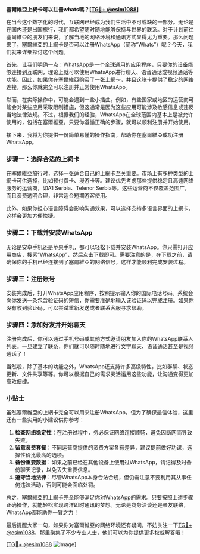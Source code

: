 **塞爾維亞上網卡可以註冊whats嗎？[[TG💪+ @esim1088](https://t.me/s/esim1088)]**

在当今这个数字化的时代，互联网已经成为我们生活中不可或缺的一部分。无论是在国内还是出国旅行，我们都希望随时随地能够保持与世界的联系。对于计划前往塞爾維亞的朋友们来说，了解当地的网络环境和通讯方式显得尤为重要。那么问题来了，塞爾維亞的上網卡是否可以注册WhatsApp（简称“Whats”）呢？今天，我们就来详细探讨这个问题。

首先，让我们明确一点：WhatsApp是一个全球通用的应用程序，只要你的设备能够连接到互联网，理论上就可以使用WhatsApp进行聊天、语音通话或视频通话等功能。因此，如果你在塞爾維亞购买了一张上網卡，并且这张卡提供了稳定的网络连接，那么你就完全可以注册并正常使用WhatsApp。

然而，在实际操作中，可能会遇到一些小插曲。例如，有些国家或地区的运营商可能会对某些应用采取限制措施，但这通常是因为这些应用可能涉及敏感信息或违反当地法律法规。不过，根据我们的经验，WhatsApp在全球范围内基本上是被允许使用的，包括在塞爾維亞。只要你遵循正确的步骤，就可以顺利注册并开始使用。

接下来，我将为你提供一份简单易懂的操作指南，帮助你在塞爾維亞成功注册WhatsApp。

### 步骤一：选择合适的上網卡

在塞爾維亞旅行时，选择一张适合自己的上網卡至关重要。市场上有多种类型的上網卡可供选择，比如预付费卡、漫游卡等。建议优先考虑那些提供稳定且高速网络服务的运营商，如A1 Serbia、Telenor Serbia等。这些运营商不仅覆盖范围广，而且资费透明合理，非常适合短期游客使用。

此外，如果你担心语言障碍会影响沟通效果，可以选择支持多语言界面的上網卡，这样会更加方便快捷。

### 步骤二：下载并安装WhatsApp

无论是安卓手机还是苹果手机，都可以轻松下载并安装WhatsApp。你只需打开应用商店，搜索“WhatsApp”，然后点击下载即可。需要注意的是，在下载之前，请确保你的手机已经连接到了塞爾維亞的网络信号，这样才能顺利完成安装过程。

### 步骤三：注册账号

安装完成后，打开WhatsApp应用程序，按照提示输入你的国际电话号码。系统会向你发送一条包含验证码的短信，你需要准确地输入该验证码以完成注册。如果你没有收到验证码，可以尝试重新发送或者联系客服寻求帮助。

### 步骤四：添加好友并开始聊天

注册完成后，你可以通过手机号码或其他方式邀请朋友加入你的WhatsApp联系人列表。一旦建立了联系，你们就可以随时随地进行文字聊天、语音通话甚至是视频通话了！

当然啦，除了基本的功能之外，WhatsApp还支持许多高级特性，比如群聊、状态更新、文件共享等等。你可以根据自己的需求灵活运用这些功能，让沟通变得更加高效便捷。

### 小贴士

虽然塞爾維亞的上網卡完全可以用来注册WhatsApp，但为了确保最佳体验，这里还有一些实用的小建议供你参考：

1. **检查网络稳定性**：在注册过程中，务必保证网络连接顺畅，避免因断网而导致失败。
2. **留意资费套餐**：不同运营商提供的资费方案各有差异，建议提前做好功课，选择性价比最高的选项。
3. **备份重要数据**：如果之前已经在其他设备上使用过WhatsApp，请记得及时备份聊天记录，以免丢失重要信息。
4. **遵守当地法律**：尽管WhatsApp本身合法合规，但仍需注意不要利用其从事任何违法活动，否则可能会面临处罚。

总之，塞爾維亞的上網卡完全能够满足你对WhatsApp的需求。只要按照上述步骤正确操作，就能轻松实现跨洋即时通讯的梦想。无论是商务洽谈还是亲友联络，WhatsApp都能助你一臂之力！

最后提醒大家一句，如果你对塞爾維亞的网络环境还有疑问，不妨关注一下[TG💪+ @esim1088](https://t.me/s/esim1088)，那里聚集了不少专业人士，他们可以为你提供更多权威解答哦！

[[TG💪+ @esim1088](https://t.me/s/esim1088) ![Image](https://i.postimg.cc/4NQfJmqS/Snipaste-2025-05-13-00-14-12.png)]